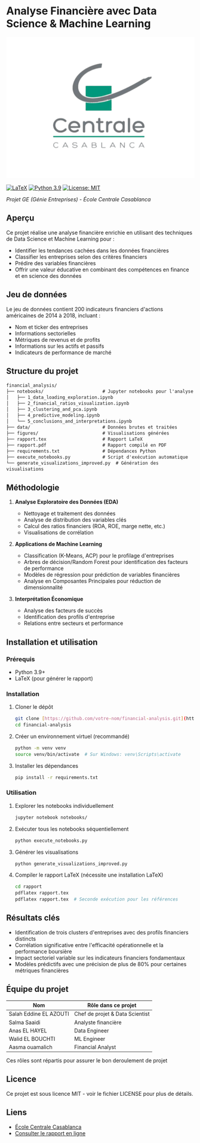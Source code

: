 # Analyse Financière avec Data Science & Machine Learning
![École Centrale Casablanca](figures/logo-ecc.png)

[![LaTeX](https://img.shields.io/badge/Rapport-LaTeX-blue.svg)](rapport.pdf)
[![Python 3.9](https://img.shields.io/badge/Python-3.9-green.svg)](https://www.python.org/downloads/release/python-390/)
[![License: MIT](https://img.shields.io/badge/License-MIT-yellow.svg)](https://opensource.org/licenses/MIT)

*Projet GE (Génie Entreprises) - École Centrale Casablanca*

## Aperçu
Ce projet réalise une analyse financière enrichie en utilisant des techniques de Data Science et Machine Learning pour :
- Identifier les tendances cachées dans les données financières
- Classifier les entreprises selon des critères financiers
- Prédire des variables financières
- Offrir une valeur éducative en combinant des compétences en finance et en science des données

## Jeu de données
Le jeu de données contient 200 indicateurs financiers d'actions américaines de 2014 à 2018, incluant :
- Nom et ticker des entreprises
- Informations sectorielles
- Métriques de revenus et de profits
- Informations sur les actifs et passifs
- Indicateurs de performance de marché

## Structure du projet
```
financial_analysis/
├── notebooks/                      # Jupyter notebooks pour l'analyse
│   ├── 1_data_loading_exploration.ipynb
│   ├── 2_financial_ratios_visualization.ipynb
│   ├── 3_clustering_and_pca.ipynb
│   ├── 4_predictive_modeling.ipynb
│   └── 5_conclusions_and_interpretations.ipynb
├── data/                           # Données brutes et traitées
├── figures/                        # Visualisations générées
├── rapport.tex                     # Rapport LaTeX
├── rapport.pdf                     # Rapport compilé en PDF
├── requirements.txt                # Dépendances Python
├── execute_notebooks.py            # Script d'exécution automatique
└── generate_visualizations_improved.py  # Génération des visualisations
```

## Méthodologie
1. **Analyse Exploratoire des Données (EDA)**
   - Nettoyage et traitement des données
   - Analyse de distribution des variables clés
   - Calcul des ratios financiers (ROA, ROE, marge nette, etc.)
   - Visualisations de corrélation

2. **Applications de Machine Learning**
   - Classification (K-Means, ACP) pour le profilage d'entreprises
   - Arbres de décision/Random Forest pour identification des facteurs de performance
   - Modèles de régression pour prédiction de variables financières
   - Analyse en Composantes Principales pour réduction de dimensionnalité

3. **Interprétation Économique**
   - Analyse des facteurs de succès
   - Identification des profils d'entreprise
   - Relations entre secteurs et performance

## Installation et utilisation

### Prérequis
- Python 3.9+
- LaTeX (pour générer le rapport)

### Installation
1. Cloner le dépôt
   ```bash
   git clone [https://github.com/votre-nom/financial-analysis.git](https://github.com/salaheddineelazouti/Projet-d-Analyse-Financi-re)
   cd financial-analysis
   ```

2. Créer un environnement virtuel (recommandé)
   ```bash
   python -m venv venv
   source venv/bin/activate  # Sur Windows: venv\Scripts\activate
   ```

3. Installer les dépendances
   ```bash
   pip install -r requirements.txt
   ```

### Utilisation
1. Explorer les notebooks individuellement
   ```bash
   jupyter notebook notebooks/
   ```

2. Exécuter tous les notebooks séquentiellement
   ```bash
   python execute_notebooks.py
   ```

3. Générer les visualisations
   ```bash
   python generate_visualizations_improved.py
   ```

4. Compiler le rapport LaTeX (nécessite une installation LaTeX)
   ```bash
   cd rapport
   pdflatex rapport.tex
   pdflatex rapport.tex  # Seconde exécution pour les références
   ```

## Résultats clés
- Identification de trois clusters d'entreprises avec des profils financiers distincts
- Corrélation significative entre l'efficacité opérationnelle et la performance boursière
- Impact sectoriel variable sur les indicateurs financiers fondamentaux
- Modèles prédictifs avec une précision de plus de 80% pour certaines métriques financières

## Équipe du projet
| Nom | Rôle dans ce projet|
|------|------|
| Salah Eddine EL AZOUTI | Chef de projet & Data Scientist |
| Salma Saaidi | Analyste financière |
| Anas EL HAYEL | Data Engineer |
| Walid EL BOUCHTI | ML Engineer |
| Aasma ouamalich | Financial Analyst |

Ces rôles sont répartis  pour assurer le bon deroulement de projet
## Licence
Ce projet est sous licence MIT - voir le fichier LICENSE pour plus de détails.

## Liens
- [École Centrale Casablanca](https://www.centrale-casablanca.ma/)
- [Consulter le rapport en ligne]()

  

